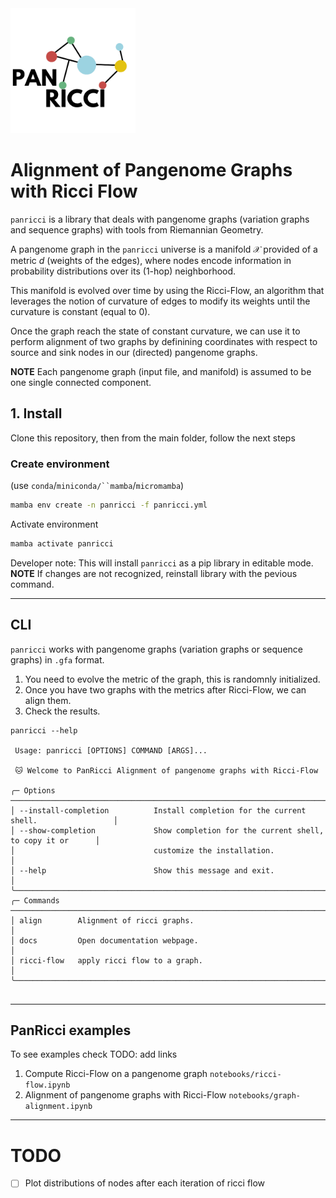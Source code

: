 <!-- ![pantera](images/PANRICCI-removebg-preview.png) -->
<img src="images/PANRICCI-removebg-preview.png" width="200" height="200">

# Alignment of Pangenome Graphs with Ricci Flow

`panricci` is a library that deals with pangenome graphs (variation graphs and sequence graphs)
with tools from Riemannian Geometry. 

A pangenome graph in the `panricci` universe is a manifold $\mathcal{X}$ provided of a metric $d$ 
(weights of the edges), where nodes encode information in probability distributions over its (1-hop) neighborhood. 

This manifold is evolved over time by using the Ricci-Flow, an algorithm that leverages the notion
of curvature of edges to modify its weights until the curvature is constant (equal to 0).

Once the graph reach the state of constant curvature, we can use it to perform alignment of two graphs
by definining coordinates with respect to source and sink nodes in our (directed) pangenome graphs.

**NOTE** Each pangenome graph (input file, and manifold) is assumed to be one single connected component.  

## 1. Install
Clone this repository, then from the main folder, follow the next steps

### Create environment
(use `conda`/`miniconda/``mamba`/`micromamba`)
```bash
mamba env create -n panricci -f panricci.yml
```

Activate environment
```bash
mamba activate panricci
```

Developer note: This will install `panricci` as a pip library in editable mode.
**NOTE** If changes are not recognized, reinstall library with the pevious command.

___
## CLI
`panricci` works with pangenome graphs (variation graphs or sequence graphs) in `.gfa` format.

1. You need to evolve the metric of the graph, this is randomnly initialized.
2. Once you have two graphs with the metrics after Ricci-Flow, we can align them.
3. Check the results. 

```{bash}
panricci --help
                                                                                           
 Usage: panricci [OPTIONS] COMMAND [ARGS]...                                               
                                                                                           
 🐱 Welcome to PanRicci Alignment of pangenome graphs with Ricci-Flow                      
                                                                                           
╭─ Options ───────────────────────────────────────────────────────────────────────────────╮
│ --install-completion          Install completion for the current shell.                 │
│ --show-completion             Show completion for the current shell, to copy it or      │
│                               customize the installation.                               │
│ --help                        Show this message and exit.                               │
╰─────────────────────────────────────────────────────────────────────────────────────────╯
╭─ Commands ──────────────────────────────────────────────────────────────────────────────╮
│ align        Alignment of ricci graphs.                                                 │
│ docs         Open documentation webpage.                                                │
│ ricci-flow   apply ricci flow to a graph.                                               │
╰─────────────────────────────────────────────────────────────────────────────────────────╯


```

___ 
## PanRicci examples

To see examples check
TODO: add links 
1. Compute Ricci-Flow on a pangenome graph `notebooks/ricci-flow.ipynb`
2. Alignment of pangenome graphs with Ricci-Flow `notebooks/graph-alignment.ipynb`

___ 
# TODO
- [ ] Plot distributions of nodes after each iteration of ricci flow